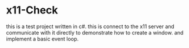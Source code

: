 # x11-Check

this is a test project written in c#. this is connect to the x11 server and communicate with it directly to demonstrate how to create a window. and implement a basic event loop.